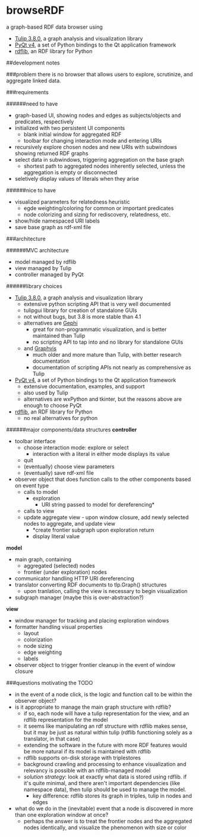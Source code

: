 browseRDF
=========

a graph-based RDF data browser using
- [Tulip 3.8.0](http://tulip.labri.fr/TulipDrupal/), a graph analysis and visualization 
library
- [PyQt v4](http://www.riverbankcomputing.com/software/pyqt/intro), a set of Python 
bindings to the Qt application framework
- [rdflib](https://github.com/RDFLib/rdflib), an RDF library for Python

##development notes

###problem
there is no browser that allows users to explore, scrutinize, and aggregate linked data.

###requirements

######need to have
- graph-based UI, showing nodes and edges as subjects/objects and predicates, respectively
- initialized with two persistent UI components
    - blank initial window for aggregated RDF
    - toolbar for changing interaction mode and entering URIs
- recursively explore chosen nodes and new URIs with subwindows showing returned RDF graphs
- select data in subwindows, triggering aggregation on the base graph
    - shortest path to aggregated nodes inherently selected, unless the aggregation is empty or disconnected
- seletively display values of literals when they arise

######nice to have
- visualized parameters for relatedness heuristic
    - egde weighting/coloring for common or important predicates
    - node colorizing and sizing for rediscovery, relatedness, etc.
- show/hide namespaced URI labels
- save base graph as rdf-xml file

###architecture

######MVC architecture
- model managed by rdflib
- view managed by Tulip
- controller managed by PyQt

######library choices
- [Tulip 3.8.0](http://tulip.labri.fr/TulipDrupal/), a graph analysis and visualization 
library
    - extensive python scripting API that is very well documented
    - tulipgui library for creation of standalone GUIs
    - not without bugs, but 3.8 is more stable than 4.1
    - alternatives are [Gephi](https://gephi.org/)
        - great for non-programmatic visualization, and is better maintained than Tulip
        - no scripting API to tap into and no library for standalone GUIs
    - and [Graphvis](http://www.graphviz.org/)
        - much older and more mature than Tulip, with better research documentation
        - documentation of scripting APIs not nearly as comprehensive as Tulip
- [PyQt v4](http://www.riverbankcomputing.com/software/pyqt/intro), a set of Python 
bindings to the Qt application framework
    - extensive documentation, examples, and support
    - also used by Tulip
    - alternatives are wxPython and tkinter, but the reasons above are enough to
choose PyQt
- [rdflib](https://github.com/RDFLib/rdflib), an RDF library for Python
    - no real alternatives for python

######major components/data structures
**controller**

- toolbar interface
    - choose interaction mode: explore or select
        - interaction with a literal in either mode displays its value
    - quit
    - (eventually) choose view parameters
    - (eventually) save rdf-xml file
- observer object that does function calls to the other components based on event type
    - calls to model
        - exploration
            - URI string passed to model for dereferencing*
    - calls to view
	- update aggregate view
            - upon window closure, add newly selected nodes to aggregate, and update view
        - *create frontier subgraph upon exploration return
        - display literal value

**model**

- main graph, containing
    - aggregated (selected) nodes
    - frontier (under exploration) nodes
- communicator handling HTTP URI dereferencing
- translator converting RDF documents to tlp.Graph() structures
    - upon tranlation, calling the view is necessary to begin visualization
- subgraph manager (maybe this is over-abstraction?)

**view**

- window manager for tracking and placing exploration windows
- formatter handling visual properties
    - layout
    - colorization
    - node sizing
    - edge weighting
    - labels
- observer object to trigger frontier cleanup in the event of window closure
    

###questions motivating the TODO
- in the event of a node click, is the logic and function call to be within the observer
object?
- is it appropriate to manage the main graph structure with rdflib?
    - if so, each node will have a tulip representation for the view, and an rdflib representation for the model
    - it seems like manipulating an rdf structure with rdflib makes sense, but it may be just as natural within tulip (rdflib functioning solely as a translator, in that case)
    - extending the software in the future with more RDF features would be more natural if its model is maintained with rdflib
    - rdflib supports on-disk storage with triplestores
    - background crawling and processing to enhance visualization and relevancy is possible with an rdflib-managed model
    - *solution strategy*: look at exactly what data is stored using rdflib.  if it's quite minimal, and there aren't important dependencies (like namespace data), then tulip should be used to manage the model.
        - key difference:  rdflib stores its graph in triples, tulip in nodes and edges
- what do we do in the (inevitable) event that a node is discovered in more than one exploration window at once?
    - perhaps the answer is to treat the frontier nodes and the aggregated nodes identically, and visualize the phenomenon with size or color
